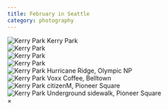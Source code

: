 ```yaml
---
title: February in Seattle
category: photography
--- 
```


<img src="/assets/img/2025-02-seattle/1.jpg" class="responsive-img" loading="lazy" alt="Kerry Park" onclick="toggleZoom(this)">
Kerry Park
<br/>

<img src="/assets/img/2025-02-seattle/2.jpg" class="responsive-img" loading="lazy" alt="Kerry Park" onclick="toggleZoom(this)">
<br/>
<img src="/assets/img/2025-02-seattle/3.jpg" class="responsive-img" loading="lazy" alt="Kerry Park" onclick="toggleZoom(this)">
<br/>
<img src="/assets/img/2025-02-seattle/4.jpg" class="responsive-img" loading="lazy" alt="Kerry Park" onclick="toggleZoom(this)">
<br/>
<img src="/assets/img/2025-02-seattle/5.jpg" class="responsive-img" loading="lazy" alt="Kerry Park" onclick="toggleZoom(this)">
Hurricane Ridge, Olympic NP
<br/>

<img src="/assets/img/2025-02-seattle/6.jpg" class="responsive-img" loading="lazy" alt="Kerry Park" onclick="toggleZoom(this)">
Voxx Coffee, Belltown
<br/>

<img src="/assets/img/2025-02-seattle/7.jpg" class="responsive-img" loading="lazy" alt="Kerry Park" onclick="toggleZoom(this)">
citizenM, Pioneer Square
<br/>

<img src="/assets/img/2025-02-seattle/8.jpg" class="responsive-img" loading="lazy" alt="Kerry Park" onclick="toggleZoom(this)">
Underground sidewalk, Pioneer Square
<br/>

<div id="imageModal" class="modal" onclick="closeModal()">
  <span class="close">&times;</span>
  <img class="modal-content" id="modalImage">
</div>
